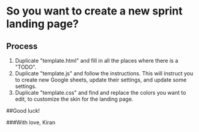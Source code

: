 # So you want to create a new sprint landing page?


## Process

1. Duplicate "template.html" and fill in all the places where there is a "TODO".
2. Duplicate "template.js" and follow the instructions. This will instruct you to create new Google sheets, update their settings, and update some settings.
3. Duplicate "template.css" and find and replace the colors you want to edit, to customize the skin for the landing page.

##Good luck!


###With love,
Kiran